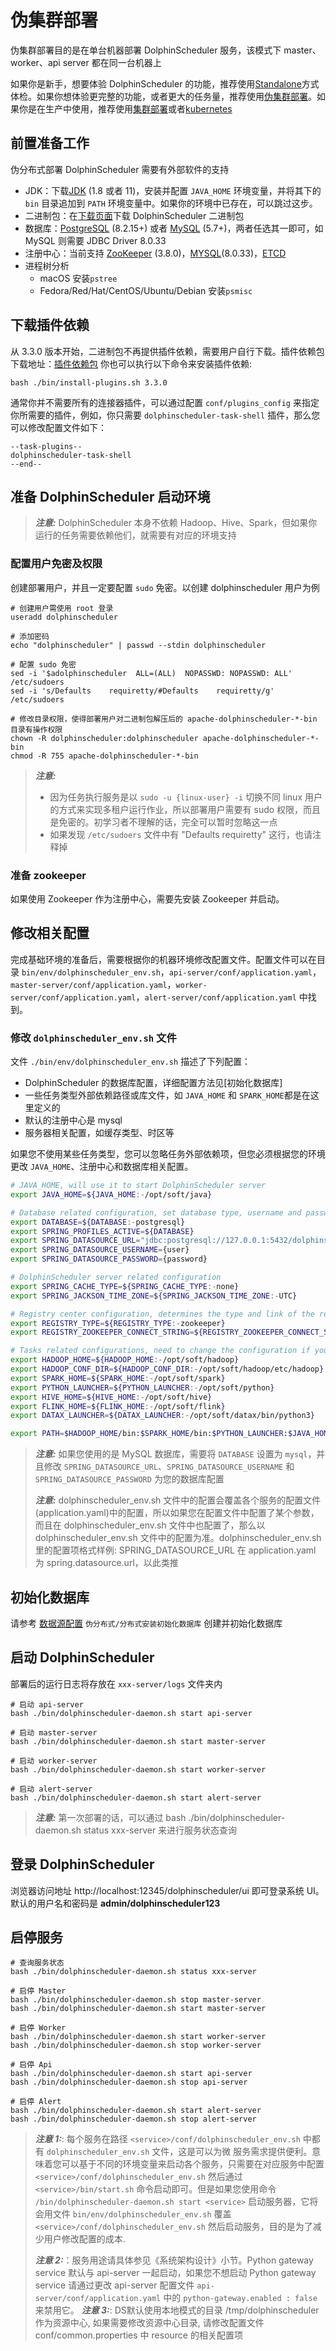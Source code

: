 # 伪集群部署

伪集群部署目的是在单台机器部署 DolphinScheduler 服务，该模式下 master、worker、api server 都在同一台机器上

如果你是新手，想要体验 DolphinScheduler 的功能，推荐使用[Standalone](standalone.md)方式体检。如果你想体验更完整的功能，或者更大的任务量，推荐使用[伪集群部署](pseudo-cluster.md)。如果你是在生产中使用，推荐使用[集群部署](cluster.md)或者[kubernetes](kubernetes.md)

## 前置准备工作

伪分布式部署 DolphinScheduler 需要有外部软件的支持

- JDK：下载[JDK][jdk] (1.8 或者 11)，安装并配置 `JAVA_HOME` 环境变量，并将其下的 `bin` 目录追加到 `PATH` 环境变量中。如果你的环境中已存在，可以跳过这步。
- 二进制包：在[下载页面](https://dolphinscheduler.apache.org/zh-cn/download)下载 DolphinScheduler 二进制包
- 数据库：[PostgreSQL](https://www.postgresql.org/download/) (8.2.15+) 或者 [MySQL](https://dev.mysql.com/downloads/mysql/) (5.7+)，两者任选其一即可，如 MySQL 则需要 JDBC Driver 8.0.33
- 注册中心：当前支持 [ZooKeeper](https://zookeeper.apache.org/releases.html) (3.8.0)，[MYSQL](https://www.mysql.com/)(8.0.33)，[ETCD](https://etcd.io/)
- 进程树分析
  - macOS 安装`pstree`
  - Fedora/Red/Hat/CentOS/Ubuntu/Debian 安装`psmisc`

## 下载插件依赖

从 3.3.0 版本开始，二进制包不再提供插件依赖，需要用户自行下载。插件依赖包下载地址：[插件依赖包](https://repo.maven.apache.org/maven2/org/apache/dolphinscheduler)
你也可以执行以下命令来安装插件依赖:

```shell
bash ./bin/install-plugins.sh 3.3.0
```

通常你并不需要所有的连接器插件，可以通过配置 `conf/plugins_config` 来指定你所需要的插件，例如，你只需要 `dolphinscheduler-task-shell` 插件，那么您可以修改配置文件如下：

```
--task-plugins--
dolphinscheduler-task-shell
--end--
```

## 准备 DolphinScheduler 启动环境

> **_注意:_** DolphinScheduler 本身不依赖 Hadoop、Hive、Spark，但如果你运行的任务需要依赖他们，就需要有对应的环境支持

### 配置用户免密及权限

创建部署用户，并且一定要配置 `sudo` 免密。以创建 dolphinscheduler 用户为例

```shell
# 创建用户需使用 root 登录
useradd dolphinscheduler

# 添加密码
echo "dolphinscheduler" | passwd --stdin dolphinscheduler

# 配置 sudo 免密
sed -i '$adolphinscheduler  ALL=(ALL)  NOPASSWD: NOPASSWD: ALL' /etc/sudoers
sed -i 's/Defaults    requiretty/#Defaults    requiretty/g' /etc/sudoers

# 修改目录权限，使得部署用户对二进制包解压后的 apache-dolphinscheduler-*-bin 目录有操作权限
chown -R dolphinscheduler:dolphinscheduler apache-dolphinscheduler-*-bin
chmod -R 755 apache-dolphinscheduler-*-bin
```

> **_注意:_**
>
> - 因为任务执行服务是以 `sudo -u {linux-user} -i` 切换不同 linux 用户的方式来实现多租户运行作业，所以部署用户需要有 sudo 权限，而且是免密的。初学习者不理解的话，完全可以暂时忽略这一点
> - 如果发现 `/etc/sudoers` 文件中有 "Defaults requiretty" 这行，也请注释掉

### 准备 zookeeper

如果使用 Zookeeper 作为注册中心，需要先安装 Zookeeper 并启动。

## 修改相关配置

完成基础环境的准备后，需要根据你的机器环境修改配置文件。配置文件可以在目录 `bin/env/dolphinscheduler_env.sh`，`api-server/conf/application.yaml`，
`master-server/conf/application.yaml`，`worker-server/conf/application.yaml`，`alert-server/conf/application.yaml` 中找到。

### 修改 `dolphinscheduler_env.sh` 文件

文件 `./bin/env/dolphinscheduler_env.sh` 描述了下列配置：

- DolphinScheduler 的数据库配置，详细配置方法见[初始化数据库]
- 一些任务类型外部依赖路径或库文件，如 `JAVA_HOME` 和 `SPARK_HOME`都是在这里定义的
- 默认的注册中心是 mysql
- 服务器相关配置，如缓存类型、时区等

如果您不使用某些任务类型，您可以忽略任务外部依赖项，但您必须根据您的环境更改 `JAVA_HOME`、注册中心和数据库相关配置。

```sh
# JAVA_HOME, will use it to start DolphinScheduler server
export JAVA_HOME=${JAVA_HOME:-/opt/soft/java}

# Database related configuration, set database type, username and password
export DATABASE=${DATABASE:-postgresql}
export SPRING_PROFILES_ACTIVE=${DATABASE}
export SPRING_DATASOURCE_URL="jdbc:postgresql://127.0.0.1:5432/dolphinscheduler"
export SPRING_DATASOURCE_USERNAME={user}
export SPRING_DATASOURCE_PASSWORD={password}

# DolphinScheduler server related configuration
export SPRING_CACHE_TYPE=${SPRING_CACHE_TYPE:-none}
export SPRING_JACKSON_TIME_ZONE=${SPRING_JACKSON_TIME_ZONE:-UTC}

# Registry center configuration, determines the type and link of the registry center
export REGISTRY_TYPE=${REGISTRY_TYPE:-zookeeper}
export REGISTRY_ZOOKEEPER_CONNECT_STRING=${REGISTRY_ZOOKEEPER_CONNECT_STRING:-localhost:2181}

# Tasks related configurations, need to change the configuration if you use the related tasks.
export HADOOP_HOME=${HADOOP_HOME:-/opt/soft/hadoop}
export HADOOP_CONF_DIR=${HADOOP_CONF_DIR:-/opt/soft/hadoop/etc/hadoop}
export SPARK_HOME=${SPARK_HOME:-/opt/soft/spark}
export PYTHON_LAUNCHER=${PYTHON_LAUNCHER:-/opt/soft/python}
export HIVE_HOME=${HIVE_HOME:-/opt/soft/hive}
export FLINK_HOME=${FLINK_HOME:-/opt/soft/flink}
export DATAX_LAUNCHER=${DATAX_LAUNCHER:-/opt/soft/datax/bin/python3}

export PATH=$HADOOP_HOME/bin:$SPARK_HOME/bin:$PYTHON_LAUNCHER:$JAVA_HOME/bin:$HIVE_HOME/bin:$FLINK_HOME/bin:$DATAX_LAUNCHER:$PATH
```

> **_注意:_** 如果您使用的是 MySQL 数据库，需要将 `DATABASE` 设置为 `mysql`，并且修改 `SPRING_DATASOURCE_URL`、`SPRING_DATASOURCE_USERNAME` 和 `SPRING_DATASOURCE_PASSWORD` 为您的数据库配置
>
> **_注意:_** dolphinscheduler_env.sh 文件中的配置会覆盖各个服务的配置文件(application.yaml)中的配置，所以如果您在配置文件中配置了某个参数，
> 而且在 dolphinscheduler_env.sh 文件中也配置了，那么以 dolphinscheduler_env.sh 文件中的配置为准。dolphinscheduler_env.sh 里的配置项格式样例:
> SPRING_DATASOURCE_URL 在 application.yaml 为 spring.datasource.url，以此类推

## 初始化数据库

请参考 [数据源配置](datasource-setting.md) `伪分布式/分布式安装初始化数据库` 创建并初始化数据库

## 启动 DolphinScheduler

部署后的运行日志将存放在 `xxx-server/logs` 文件夹内

```
# 启动 api-server
bash ./bin/dolphinscheduler-daemon.sh start api-server

# 启动 master-server
bash ./bin/dolphinscheduler-daemon.sh start master-server

# 启动 worker-server
bash ./bin/dolphinscheduler-daemon.sh start worker-server

# 启动 alert-server
bash ./bin/dolphinscheduler-daemon.sh start alert-server

```

> **_注意:_** 第一次部署的话，可以通过 bash ./bin/dolphinscheduler-daemon.sh status xxx-server 来进行服务状态查询

## 登录 DolphinScheduler

浏览器访问地址 http://localhost:12345/dolphinscheduler/ui 即可登录系统 UI。默认的用户名和密码是 **admin/dolphinscheduler123**

## 启停服务

```shell
# 查询服务状态
bash ./bin/dolphinscheduler-daemon.sh status xxx-server

# 启停 Master
bash ./bin/dolphinscheduler-daemon.sh stop master-server
bash ./bin/dolphinscheduler-daemon.sh start master-server

# 启停 Worker
bash ./bin/dolphinscheduler-daemon.sh start worker-server
bash ./bin/dolphinscheduler-daemon.sh stop worker-server

# 启停 Api
bash ./bin/dolphinscheduler-daemon.sh start api-server
bash ./bin/dolphinscheduler-daemon.sh stop api-server

# 启停 Alert
bash ./bin/dolphinscheduler-daemon.sh start alert-server
bash ./bin/dolphinscheduler-daemon.sh stop alert-server
```

> **_注意 1:_**: 每个服务在路径 `<service>/conf/dolphinscheduler_env.sh` 中都有 `dolphinscheduler_env.sh` 文件，这是可以为微
> 服务需求提供便利。意味着您可以基于不同的环境变量来启动各个服务，只需要在对应服务中配置 `<service>/conf/dolphinscheduler_env.sh` 然后通过 `<service>/bin/start.sh`
> 命令启动即可。但是如果您使用命令 `/bin/dolphinscheduler-daemon.sh start <service>` 启动服务器，它将会用文件 `bin/env/dolphinscheduler_env.sh`
> 覆盖 `<service>/conf/dolphinscheduler_env.sh` 然后启动服务，目的是为了减少用户修改配置的成本.
>
> **_注意 2:_**：服务用途请具体参见《系统架构设计》小节。Python gateway service 默认与 api-server 一起启动，如果您不想启动 Python gateway service
> 请通过更改 api-server 配置文件 `api-server/conf/application.yaml` 中的 `python-gateway.enabled : false` 来禁用它。
> **_注意 3:_**: DS默认使用本地模式的目录 /tmp/dolphinscheduler 作为资源中心, 如果需要修改资源中心目录, 请修改配置文件 conf/common.properties 中 resource 的相关配置项

[jdk]: https://www.oracle.com/technetwork/java/javase/downloads/index.html
[zookeeper]: https://zookeeper.apache.org/releases.html
[issue]: https://github.com/apache/dolphinscheduler/issues/6597

